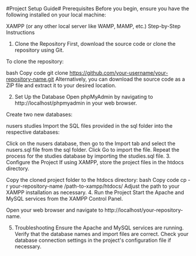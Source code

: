 #Project Setup Guide#
Prerequisites
Before you begin, ensure you have the following installed on your local machine:

XAMPP (or any other local server like WAMP, MAMP, etc.)
Step-by-Step Instructions
1. Clone the Repository
First, download the source code or clone the repository using Git.

To clone the repository:

bash
Copy code
git clone https://github.com/your-username/your-repository-name.git
Alternatively, you can download the source code as a ZIP file and extract it to your desired location.

2. Set Up the Database
Open phpMyAdmin by navigating to http://localhost/phpmyadmin in your web browser.

Create two new databases:

nusers
studies
Import the SQL files provided in the sql folder into the respective databases:

Click on the nusers database, then go to the Import tab and select the nusers.sql file from the sql folder. Click Go to import the file.
Repeat the process for the studies database by importing the studies.sql file.
3. Configure the Project
If using XAMPP, store the project files in the htdocs directory.

Copy the cloned project folder to the htdocs directory:
bash
Copy code
cp -r your-repository-name /path-to-xampp/htdocs/
Adjust the path to your XAMPP installation as necessary.
4. Run the Project
Start the Apache and MySQL services from the XAMPP Control Panel.

Open your web browser and navigate to http://localhost/your-repository-name.

5. Troubleshooting
Ensure the Apache and MySQL services are running.
Verify that the database names and import files are correct.
Check your database connection settings in the project's configuration file if necessary.
